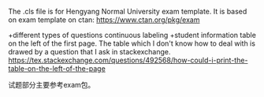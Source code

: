 The .cls file is for Hengyang Normal University exam template.
It is based on exam template on ctan: https://www.ctan.org/pkg/exam

+different types of questions continuous labeling
+student information table on the left of the first page. The table which I don't know how to deal with is drawed by a question that I ask in stackexchange. https://tex.stackexchange.com/questions/492568/how-could-i-print-the-table-on-the-left-of-the-page

试题部分主要参考exam包。
